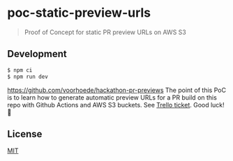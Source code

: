 # poc-static-preview-urls

> Proof of Concept for static PR preview URLs on AWS S3

## Development

```bash
$ npm ci
$ npm run dev
```
https://github.com/voorhoede/hackathon-pr-previews
The point of this PoC is to learn how to generate automatic preview URLs for a PR build on this repo with Github Actions and AWS S3 buckets. See [Trello ticket](https://trello.com/c/eHGzJ3E6/9-roll-our-own-static-pr-preview-urls). Good luck! 🤝

## License

[MIT](./license)
